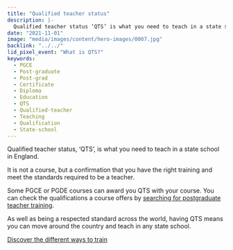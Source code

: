 ```yaml
---
title: "Qualified teacher status"
description: |-
  Qualified teacher status ‘QTS’ is what you need to teach in a state school in England.
date: "2021-11-01"
image: "media/images/content/hero-images/0007.jpg"
backlink: "../../"
lid_pixel_event: "What is QTS?"
keywords:
  - PGCE
  - Post-graduate
  - Post-grad
  - Certificate
  - Diploma
  - Education
  - QTS
  - Qualified-teacher
  - Teaching
  - Qualification
  - State-school
---
```


Qualified teacher status, ‘QTS’, is what you need to teach in a state school in England. 

It is not a course, but a confirmation that you have the right training and meet the standards required to be a teacher. 

Some PGCE or PGDE courses can award you QTS with your course. You can check the qualifications a course offers by [searching for postgraduate teacher training](https://www.gov.uk/find-postgraduate-teacher-training-courses).

As well as being a respected standard across the world, having QTS means you can move around the country and teach in any state school.

<a href="https://digital.ucas.com/search" class="button">Discover the different ways to train</a>
